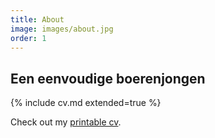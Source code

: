 ```yaml
---
title: About
image: images/about.jpg
order: 1
---
```


## Een eenvoudige boerenjongen

{% include cv.md extended=true %}

Check out my [printable cv]({{site.baseurl}}/cv).
